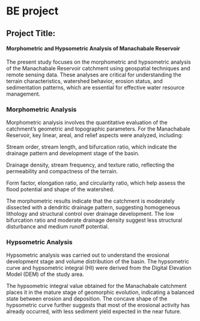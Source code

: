 # BE project 

## Project Title: 
#### Morphometric and Hypsometric Analysis of Manachabale Reservoir
The present study focuses on the morphometric and hypsometric analysis of the Manachabale Reservoir catchment using geospatial techniques and remote sensing data. These analyses are critical for understanding the terrain characteristics, watershed behavior, erosion status, and sedimentation patterns, which are essential for effective water resource management.

### Morphometric Analysis
Morphometric analysis involves the quantitative evaluation of the catchment’s geometric and topographic parameters. For the Manachabale Reservoir, key linear, areal, and relief aspects were analyzed, including:

Stream order, stream length, and bifurcation ratio, which indicate the drainage pattern and development stage of the basin.

Drainage density, stream frequency, and texture ratio, reflecting the permeability and compactness of the terrain.

Form factor, elongation ratio, and circularity ratio, which help assess the flood potential and shape of the watershed.

The morphometric results indicate that the catchment is moderately dissected with a dendritic drainage pattern, suggesting homogeneous lithology and structural control over drainage development. The low bifurcation ratio and moderate drainage density suggest less structural disturbance and medium runoff potential.

### Hypsometric Analysis
Hypsometric analysis was carried out to understand the erosional development stage and volume distribution of the basin. The hypsometric curve and hypsometric integral (HI) were derived from the Digital Elevation Model (DEM) of the study area.

The hypsometric integral value obtained for the Manachabale catchment places it in the mature stage of geomorphic evolution, indicating a balanced state between erosion and deposition. The concave shape of the hypsometric curve further suggests that most of the erosional activity has already occurred, with less sediment yield expected in the near future.

